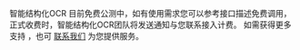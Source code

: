 
智能结构化OCR 目前免费公测中，如有使用需求您可以参考接口描述免费调用，正式收费时，智能结构化OCR团队将发送通知与您联系接入计费。
如需获得更多支持 ，也可 [联系我们](https://cloud.tencent.com/about/connect) 为您提供服务。
